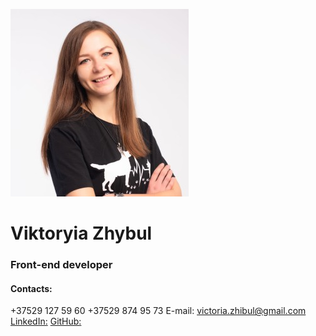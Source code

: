 ![Viktoryia Zhybul](https://github.com/ViktoriaZhibul/Test/blob/master/cv-zhybul.jpg?raw=true "")
# **Viktoryia Zhybul**

### Front-end developer

#### Contacts: 

+37529 127 59 60
+37529 874 95 73
E-mail: victoria.zhibul@gmail.com
[LinkedIn:](linkedin.com/in/viktoryia-zhybul-269723251 "LinkedIn")
[GitHub:](https://github.com/ViktoriaZhibul "GitHub")


